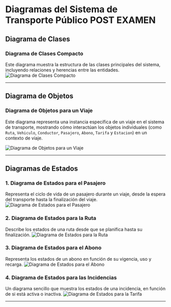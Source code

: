 # Diagramas del Sistema de Transporte Público POST EXAMEN


## Diagrama de Clases

### Diagrama de Clases Compacto
Este diagrama muestra la estructura de las clases principales del sistema, incluyendo relaciones y herencias entre las entidades.
![Diagrama de Clases Compacto](./images/PostExamen/iteracionPostExamenDiagramaClases.svg)

---

## Diagrama de Objetos

### Diagrama de Objetos para un Viaje
Este diagrama representa una instancia específica de un viaje en el sistema de transporte, mostrando cómo interactúan los objetos individuales (como `Ruta`, `Vehiculo`, `Conductor`, `Pasajero`, `Abono`, `Tarifa` y `Estacion`) en un contexto de viaje.

![Diagrama de Objetos para un Viaje](./images/PostExamen/IteracionPostExamenDiagramaObjetos.svg)

---

## Diagramas de Estados

### 1. Diagrama de Estados para el Pasajero
Representa el ciclo de vida de un pasajero durante un viaje, desde la espera del transporte hasta la finalización del viaje.
![Diagrama de Estados para el Pasajero](./images/PostExamen/IteracionPostExamenEstadosPasajero.svg)

### 2. Diagrama de Estados para la Ruta
Describe los estados de una ruta desde que se planifica hasta su finalización.
![Diagrama de Estados para la Ruta](./images/PostExamen/IteracionPostExamenEstadosRuta.svg)

### 3. Diagrama de Estados para el Abono
Representa los estados de un abono en función de su vigencia, uso y recarga.
![Diagrama de Estados para el Abono](./images/PostExamen/IteracionPostExamenEstadosAbono.svg/)

### 4. Diagrama de Estados para las Incidencias
Un diagrama sencillo que muestra los estados de una incidencia, en función de si está activa o inactiva.
![Diagrama de Estados para la Tarifa](./images/PostExamen/IteracionPostExamenEstadosIncidencia.svg)

---
